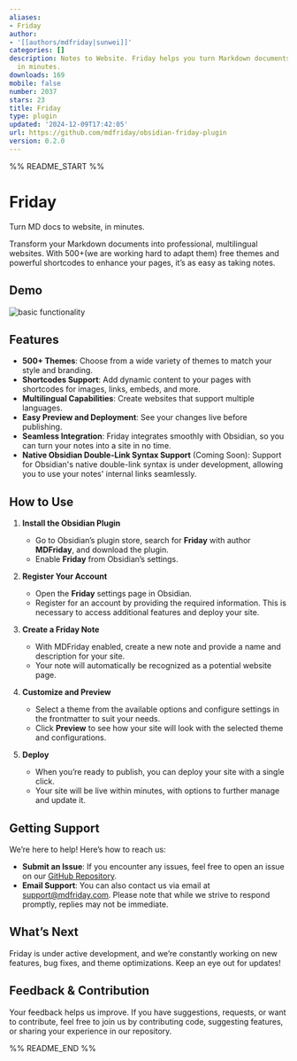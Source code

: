 ```yaml
---
aliases:
- Friday
author:
- '[[authors/mdfriday|sunwei]]'
categories: []
description: Notes to Website. Friday helps you turn Markdown documents into websites
  in minutes.
downloads: 169
mobile: false
number: 2037
stars: 23
title: Friday
type: plugin
updated: '2024-12-09T17:42:05'
url: https://github.com/mdfriday/obsidian-friday-plugin
version: 0.2.0
---
```


%% README_START %%

# Friday

Turn MD docs to website, in minutes.

Transform your Markdown documents into professional, multilingual websites. 
With 500+(we are working hard to adapt them) free themes and powerful shortcodes to enhance your pages, it’s as easy as taking notes.

## Demo

![basic functionality](https://raw.githubusercontent.com/mdfriday/obsidian-friday-plugin/main/demo/demo-preview.gif)

## Features

- **500+ Themes**: Choose from a wide variety of themes to match your style and branding.
- **Shortcodes Support**: Add dynamic content to your pages with shortcodes for images, links, embeds, and more.
- **Multilingual Capabilities**: Create websites that support multiple languages.
- **Easy Preview and Deployment**: See your changes live before publishing.
- **Seamless Integration**: Friday integrates smoothly with Obsidian, so you can turn your notes into a site in no time.
- **Native Obsidian Double-Link Syntax Support** (Coming Soon): Support for Obsidian's native double-link syntax is under development, allowing you to use your notes' internal links seamlessly.


## How to Use

1. **Install the Obsidian Plugin**
	- Go to Obsidian’s plugin store, search for **Friday** with author **MDFriday**, and download the plugin.
	- Enable **Friday** from Obsidian’s settings.

2. **Register Your Account**
	- Open the **Friday** settings page in Obsidian.
	- Register for an account by providing the required information. This is necessary to access additional features and deploy your site.

3. **Create a Friday Note**
	- With MDFriday enabled, create a new note and provide a name and description for your site.
	- Your note will automatically be recognized as a potential website page.

4. **Customize and Preview**
	- Select a theme from the available options and configure settings in the frontmatter to suit your needs.
	- Click **Preview** to see how your site will look with the selected theme and configurations.

5. **Deploy**
	- When you’re ready to publish, you can deploy your site with a single click.
	- Your site will be live within minutes, with options to further manage and update it.

## Getting Support

We’re here to help! Here’s how to reach us:

- **Submit an Issue**: If you encounter any issues, feel free to open an issue on our [GitHub Repository](https://github.com/mdfriday/obsidian-friday-plugin/issues).
- **Email Support**: You can also contact us via email at [support@mdfriday.com](mailto:support@mdfriday.com). Please note that while we strive to respond promptly, replies may not be immediate.

## What’s Next

Friday is under active development, and we’re constantly working on new features, bug fixes, and theme optimizations. 
Keep an eye out for updates!

## Feedback & Contribution

Your feedback helps us improve. 
If you have suggestions, requests, or want to contribute, feel free to join us by contributing code, suggesting features, or sharing your experience in our repository.


%% README_END %%